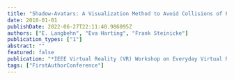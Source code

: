 ```yaml
---
title: "Shadow-Avatars: A Visualization Method to Avoid Collisions of Physically Co-Located Users in Room-Scale VR"
date: 2018-01-01
publishDate: 2022-06-27T22:11:40.986095Z
authors: ["E. Langbehn", "Eva Harting", "Frank Steinicke"]
publication_types: ["1"]
abstract: ""
featured: false
publication: "*IEEE Virtual Reality (VR) Workshop on Everyday Virtual Reality (WEVR)*"
tags: ["FirstAuthorConference"]
---
```



